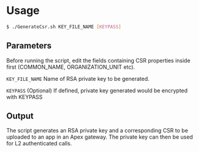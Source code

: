 # Usage
```bash
$ ./GenerateCsr.sh KEY_FILE_NAME [KEYPASS]
```
## Parameters
Before running the script, edit the fields containing CSR properties inside first (COMMON_NAME, ORGANIZATION_UNIT etc).

`KEY_FILE_NAME` Name of RSA private key to be generated.

`KEYPASS` (Optional) If defined, private key generated would be encrypted with KEYPASS

## Output
The script generates an RSA private key and a corresponding CSR to be uploaded to an app in an Apex gateway. The private
key can then be used for L2 authenticated calls.